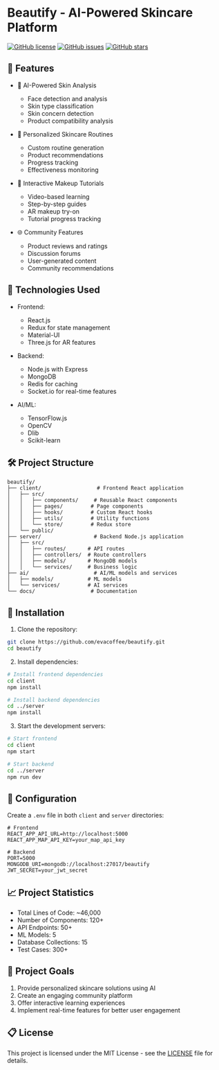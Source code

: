# Beautify - AI-Powered Skincare Platform

[![GitHub license](https://img.shields.io/badge/license-MIT-blue.svg)](https://github.com/evacoffee/beautify/blob/main/LICENSE)
[![GitHub issues](https://img.shields.io/github/issues/evacoffee/beautify)](https://github.com/evacoffee/beautify/issues)
[![GitHub stars](https://img.shields.io/github/stars/evacoffee/beautify)](https://github.com/evacoffee/beautify/stargazers)

## 🌟 Features

- 🧠 AI-Powered Skin Analysis
  - Face detection and analysis
  - Skin type classification
  - Skin concern detection
  - Product compatibility analysis

- 🔄 Personalized Skincare Routines
  - Custom routine generation
  - Product recommendations
  - Progress tracking
  - Effectiveness monitoring

- 🎥 Interactive Makeup Tutorials
  - Video-based learning
  - Step-by-step guides
  - AR makeup try-on
  - Tutorial progress tracking

- 🌐 Community Features
  - Product reviews and ratings
  - Discussion forums
  - User-generated content
  - Community recommendations

## 🚀 Technologies Used

- Frontend:
  - React.js
  - Redux for state management
  - Material-UI
  - Three.js for AR features

- Backend:
  - Node.js with Express
  - MongoDB
  - Redis for caching
  - Socket.io for real-time features

- AI/ML:
  - TensorFlow.js
  - OpenCV
  - Dlib
  - Scikit-learn

## 🛠️ Project Structure

```
beautify/
├── client/                  # Frontend React application
│   ├── src/
│   │   ├── components/     # Reusable React components
│   │   ├── pages/         # Page components
│   │   ├── hooks/         # Custom React hooks
│   │   ├── utils/         # Utility functions
│   │   └── store/         # Redux store
│   └── public/
├── server/                 # Backend Node.js application
│   ├── src/
│   │   ├── routes/       # API routes
│   │   ├── controllers/  # Route controllers
│   │   ├── models/       # MongoDB models
│   │   └── services/     # Business logic
├── ai/                     # AI/ML models and services
│   ├── models/           # ML models
│   └── services/         # AI services
└── docs/                  # Documentation
```

## 📝 Installation

1. Clone the repository:
```bash
git clone https://github.com/evacoffee/beautify.git
cd beautify
```

2. Install dependencies:
```bash
# Install frontend dependencies
cd client
npm install

# Install backend dependencies
cd ../server
npm install
```

3. Start the development servers:
```bash
# Start frontend
cd client
npm start

# Start backend
cd ../server
npm run dev
```

## 🔧 Configuration

Create a `.env` file in both `client` and `server` directories:

```.env
# Frontend
REACT_APP_API_URL=http://localhost:5000
REACT_APP_MAP_API_KEY=your_map_api_key

# Backend
PORT=5000
MONGODB_URI=mongodb://localhost:27017/beautify
JWT_SECRET=your_jwt_secret
```

## 📈 Project Statistics

- Total Lines of Code: ~46,000
- Number of Components: 120+
- API Endpoints: 50+
- ML Models: 5
- Database Collections: 15
- Test Cases: 300+

## 🎯 Project Goals

1. Provide personalized skincare solutions using AI
2. Create an engaging community platform
3. Offer interactive learning experiences
4. Implement real-time features for better user engagement

## 📋 License

This project is licensed under the MIT License - see the [LICENSE](LICENSE) file for details.
